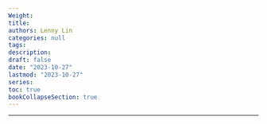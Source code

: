 ```yaml
---
Weight: 
title: 
authors: Lenny Lin
categories: null
tags: 
description: 
draft: false
date: "2023-10-27"
lastmod: "2023-10-27"
series:
toc: true
bookCollapseSection: true
---
```



<!--more-->

---



